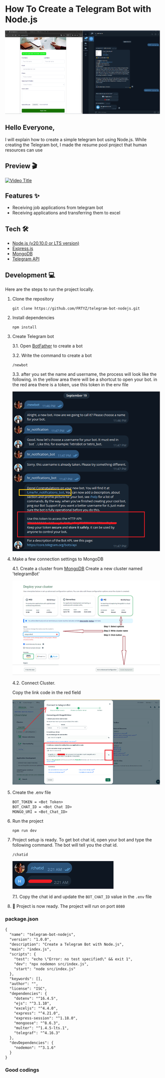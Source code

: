 # How To Create a Telegram Bot with Node.js

![alt text](https://raw.githubusercontent.com/FRTYZ/telegram-bot-nodejs/main/preview-image.png)


## Hello Everyone,

I will explain how to create a simple telegram bot using Node.js. While creating the Telegram bot, I made the resume pool project that human resources can use

## Preview 🎬

[![Video Title](https://img.youtube.com/vi/VIDEO_ID/0.jpg)](https://www.youtube.com/watch?v=6lunP5kC2Qk)

## Features ✨
- Receiving job applications from telegram bot
- Receiving applications and transferring them to excel

## Tech 🛠

- [Node.js (v20.10.0 or LTS version) ](https://nodejs.org/en)
- [Express.js](https://expressjs.com/)
- [MongoDB](https://www.mongodb.com/)
- [Telegram API](https://core.telegram.org/bots/api)


## Development 💻

Here are the steps to run the project locally.

1. Clone the repository

    ```
    git clone https://github.com/FRTYZ/telegram-bot-nodejs.git
    ```

2. Install dependencies

    ```
    npm install
    ```

3. Create Telegram bot

    3.1. Open [BotFather](https://t.me/BotFather) to create a bot

    3.2. Write the command to create a bot

    ```
    /newbot
    ```

    3.3. after you set the name and username, the process will look like the following. in the yellow area there will be a shortcut to open your bot. in the red area there is a token, use this token in the env file

    ![alt text](https://raw.githubusercontent.com/FRTYZ/telegram-bot-nodejs/main/public/images/create-bot.png)

4. Make a few connection settings to MongoDB

    4.1. Create a cluster from [MongoDB](https://cloud.mongodb.com/) Create a new cluster named 'telegramBot'

    ![alt text](https://raw.githubusercontent.com/FRTYZ/telegram-bot-nodejs/main/public/images/create-cluster.png)

    4.2. Connect Cluster. 

    Copy the link code in the red field

    ![alt text](https://raw.githubusercontent.com/FRTYZ/telegram-bot-nodejs/main/public/images/connect-cluster.png)

5. Create the .env file

    ```
    BOT_TOKEN = <Bot Token>
    BOT_CHAT_ID = <Bot Chat ID>
    MONGO_URI = <Bot_Chat_ID>
    ```  

6. Run the project

    ```
    npm run dev
    ```

7. Project setup is ready. To get bot chat id, open your bot and type the following command. The bot will tell you the chat id.

    ```
    /chatid
    ```

    ![alt text](https://raw.githubusercontent.com/FRTYZ/telegram-bot-nodejs/main/public/images/get-chat-id.png)

    7.1. Copy the chat id and update the `BOT_CHAT_ID` value in the `.env` file

8. 🎉 Project is now ready. The project will run on port `8080`

### package.json
```
{
  "name": "telegram-bot-nodejs",
  "version": "1.0.0",
  "description": "Create a Telegram Bot with Node.js",
  "main": "index.js",
  "scripts": {
    "test": "echo \"Error: no test specified\" && exit 1",
    "dev": "npx nodemon src/index.js",
    "start": "node src/index.js"
  },
  "keywords": [],
  "author": "",
  "license": "ISC",
  "dependencies": {
    "dotenv": "^16.4.5",
    "ejs": "^3.1.10",
    "exceljs": "^4.4.0",
    "express": "^4.21.0",
    "express-session": "^1.18.0",
    "mongoose": "^8.6.3",
    "multer": "^1.4.5-lts.1",
    "telegraf": "^4.16.3"
  },
  "devDependencies": {
    "nodemon": "^3.1.6"
  }
}
```

### Good codings
